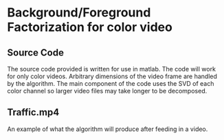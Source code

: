 <h1>
  Background/Foreground Factorization for color video
</h1>

<h2>
  Source Code
</h2>
The source code provided is written for use in matlab. The code will work for only color videos. Arbitrary dimensions of the video frame are handled by the algorithm. The main component of the code uses the SVD of each color channel so larger video files may take longer to be decomposed. 

<h2>
Traffic.mp4
</h2>

An example of what the algorithm will produce after feeding in a video. 
